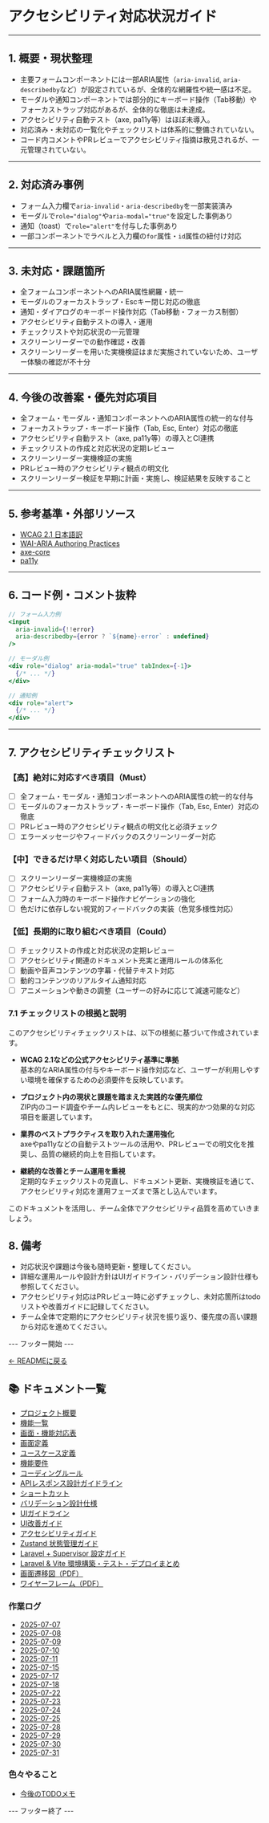 # アクセシビリティ対応状況ガイド

---

## 1. 概要・現状整理

- 主要フォームコンポーネントには一部ARIA属性（`aria-invalid`, `aria-describedby`など）が設定されているが、全体的な網羅性や統一感は不足。
- モーダルや通知コンポーネントでは部分的にキーボード操作（Tab移動）やフォーカストラップ対応があるが、全体的な徹底は未達成。
- アクセシビリティ自動テスト（axe, pa11y等）はほぼ未導入。
- 対応済み・未対応の一覧化やチェックリストは体系的に整備されていない。
- コード内コメントやPRレビューでアクセシビリティ指摘は散見されるが、一元管理されていない。

---

## 2. 対応済み事例

- フォーム入力欄で`aria-invalid`・`aria-describedby`を一部実装済み
- モーダルで`role="dialog"`や`aria-modal="true"`を設定した事例あり
- 通知（toast）で`role="alert"`を付与した事例あり
- 一部コンポーネントでラベルと入力欄の`for`属性・`id`属性の紐付け対応

---

## 3. 未対応・課題箇所

- 全フォームコンポーネントへのARIA属性網羅・統一
- モーダルのフォーカストラップ・Escキー閉じ対応の徹底
- 通知・ダイアログのキーボード操作対応（Tab移動・フォーカス制御）
- アクセシビリティ自動テストの導入・運用
- チェックリストや対応状況の一元管理
- スクリーンリーダーでの動作確認・改善
- スクリーンリーダーを用いた実機検証はまだ実施されていないため、ユーザー体験の確認が不十分

---

## 4. 今後の改善案・優先対応項目

- 全フォーム・モーダル・通知コンポーネントへのARIA属性の統一的な付与
- フォーカストラップ・キーボード操作（Tab, Esc, Enter）対応の徹底
- アクセシビリティ自動テスト（axe, pa11y等）の導入とCI連携
- チェックリストの作成と対応状況の定期レビュー
- スクリーンリーダー実機検証の実施
- PRレビュー時のアクセシビリティ観点の明文化
- スクリーンリーダー検証を早期に計画・実施し、検証結果を反映すること

---

## 5. 参考基準・外部リソース

- [WCAG 2.1 日本語訳](https://waic.jp/guideline/)
- [WAI-ARIA Authoring Practices](https://www.w3.org/WAI/ARIA/apg/)
- [axe-core](https://github.com/dequelabs/axe-core)
- [pa11y](https://github.com/pa11y/pa11y)

---

## 6. コード例・コメント抜粋

```jsx
// フォーム入力例
<input
  aria-invalid={!!error}
  aria-describedby={error ? `${name}-error` : undefined}
/>

// モーダル例
<div role="dialog" aria-modal="true" tabIndex={-1}>
  {/* ... */}
</div>

// 通知例
<div role="alert">
  {/* ... */}
</div>
```

---

## 7. アクセシビリティチェックリスト

### 【高】絶対に対応すべき項目（Must）

- [ ] 全フォーム・モーダル・通知コンポーネントへのARIA属性の統一的な付与
- [ ] モーダルのフォーカストラップ・キーボード操作（Tab, Esc, Enter）対応の徹底
- [ ] PRレビュー時のアクセシビリティ観点の明文化と必須チェック
- [ ] エラーメッセージやフィードバックのスクリーンリーダー対応

### 【中】できるだけ早く対応したい項目（Should）

- [ ] スクリーンリーダー実機検証の実施
- [ ] アクセシビリティ自動テスト（axe, pa11y等）の導入とCI連携
- [ ] フォーム入力時のキーボード操作ナビゲーションの強化
- [ ] 色だけに依存しない視覚的フィードバックの実装（色覚多様性対応）

### 【低】長期的に取り組むべき項目（Could）

- [ ] チェックリストの作成と対応状況の定期レビュー
- [ ] アクセシビリティ関連のドキュメント充実と運用ルールの体系化
- [ ] 動画や音声コンテンツの字幕・代替テキスト対応
- [ ] 動的コンテンツのリアルタイム通知対応
- [ ] アニメーションや動きの調整（ユーザーの好みに応じて減速可能など）

### 7.1 チェックリストの根拠と説明

このアクセシビリティチェックリストは、以下の根拠に基づいて作成されています。

- **WCAG 2.1などの公式アクセシビリティ基準に準拠**  
  基本的なARIA属性の付与やキーボード操作対応など、ユーザーが利用しやすい環境を確保するための必須要件を反映しています。

- **プロジェクト内の現状と課題を踏まえた実践的な優先順位**  
  ZIP内のコード調査やチーム内レビューをもとに、現実的かつ効果的な対応項目を厳選しています。

- **業界のベストプラクティスを取り入れた運用強化**  
  axeやpa11yなどの自動テストツールの活用や、PRレビューでの明文化を推奨し、品質の継続的向上を目指しています。

- **継続的な改善とチーム運用を重視**  
  定期的なチェックリストの見直し、ドキュメント更新、実機検証を通じて、アクセシビリティ対応を運用フェーズまで落とし込んでいます。

このドキュメントを活用し、チーム全体でアクセシビリティ品質を高めていきましょう。

## 8. 備考

- 対応状況や課題は今後も随時更新・整理してください。
- 詳細な運用ルールや設計方針はUIガイドライン・バリデーション設計仕様も参照してください。
- アクセシビリティ対応はPRレビュー時に必ずチェックし、未対応箇所はtodoリストや改善ガイドに記録してください。
- チーム全体で定期的にアクセシビリティ状況を振り返り、優先度の高い課題から対応を進めてください。

--- フッター開始 ---

[← READMEに戻る](../README.md)

## 📚 ドキュメント一覧

- [プロジェクト概要](project-overview.md)
- [機能一覧](features.md)
- [画面・機能対応表](function_screen_map.md)
- [画面定義](screens.md)
- [ユースケース定義](usecase_reserve.md)
- [機能要件](functional_requirements.md)
- [コーディングルール](coding-rules.md)
- [APIレスポンス設計ガイドライン](api_response.md)
- [ショートカット](shortcuts.md)
- [バリデーション設計仕様](validation_spec.md)
- [UIガイドライン](ui_guideline.md)
- [UI改善ガイド](ui_improvement_guide.md)
- [アクセシビリティガイド](accessibility_guide.md) 
- [Zustand 状態管理ガイド](zustand_guide.md)
- [Laravel + Supervisor 設定ガイド](supervisor.md)
- [Laravel & Vite 環境構築・テスト・デプロイまとめ](laravel-vite-setup.md)
- [画面遷移図（PDF）](画面遷移図.pdf)
- [ワイヤーフレーム（PDF）](ワイヤーフレーム.pdf)

### 作業ログ
- [2025-07-07](logs/2025-07-07.md)
- [2025-07-08](logs/2025-07-08.md)
- [2025-07-09](logs/2025-07-09.md)
- [2025-07-10](logs/2025-07-10.md)
- [2025-07-11](logs/2025-07-11.md)
- [2025-07-15](logs/2025-07-15.md)
- [2025-07-17](logs/2025-07-17.md)
- [2025-07-18](logs/2025-07-18.md)
- [2025-07-22](logs/2025-07-22.md)
- [2025-07-23](logs/2025-07-23.md)
- [2025-07-24](logs/2025-07-24.md)
- [2025-07-25](logs/2025-07-25.md)
- [2025-07-28](logs/2025-07-28.md)
- [2025-07-29](logs/2025-07-29.md)
- [2025-07-30](logs/2025-07-30.md)
- [2025-07-31](logs/2025-07-31.md)

### 色々やること
- [今後のTODOメモ](todo.md)

--- フッター終了 ---
